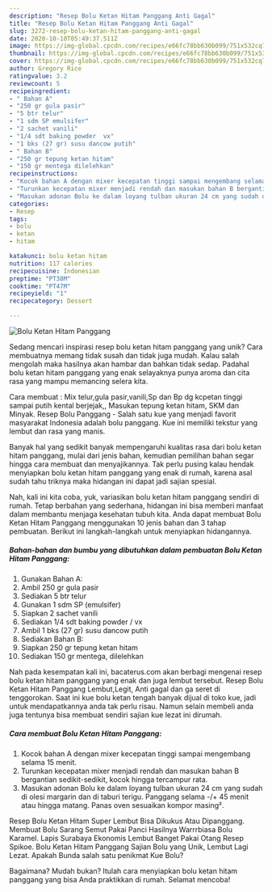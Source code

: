 ```yaml
---
description: "Resep Bolu Ketan Hitam Panggang Anti Gagal"
title: "Resep Bolu Ketan Hitam Panggang Anti Gagal"
slug: 3272-resep-bolu-ketan-hitam-panggang-anti-gagal
date: 2020-10-10T05:49:37.511Z
image: https://img-global.cpcdn.com/recipes/e66fc78bb630b099/751x532cq70/bolu-ketan-hitam-panggang-foto-resep-utama.jpg
thumbnail: https://img-global.cpcdn.com/recipes/e66fc78bb630b099/751x532cq70/bolu-ketan-hitam-panggang-foto-resep-utama.jpg
cover: https://img-global.cpcdn.com/recipes/e66fc78bb630b099/751x532cq70/bolu-ketan-hitam-panggang-foto-resep-utama.jpg
author: Gregory Rice
ratingvalue: 3.2
reviewcount: 5
recipeingredient:
- " Bahan A"
- "250 gr gula pasir"
- "5 btr telur"
- "1 sdm SP emulsifer"
- "2 sachet vanili"
- "1/4 sdt baking powder  vx"
- "1 bks (27 gr) susu dancow putih"
- " Bahan B"
- "250 gr tepung ketan hitam"
- "150 gr mentega dilelehkan"
recipeinstructions:
- "Kocok bahan A dengan mixer kecepatan tinggi sampai mengembang selama 15 menit."
- "Turunkan kecepatan mixer menjadi rendah dan masukan bahan B bergantian sedikit-sedikit, kocok hingga tercampur rata."
- "Masukan adonan Bolu ke dalam loyang tulban ukuran 24 cm yang sudah di olesi margarin dan di taburi terigu. Panggang selama -/+ 45 menit atau hingga matang. Panas oven sesuaikan kompor masing²."
categories:
- Resep
tags:
- bolu
- ketan
- hitam

katakunci: bolu ketan hitam 
nutrition: 117 calories
recipecuisine: Indonesian
preptime: "PT38M"
cooktime: "PT47M"
recipeyield: "1"
recipecategory: Dessert

---
```



![Bolu Ketan Hitam Panggang](https://img-global.cpcdn.com/recipes/e66fc78bb630b099/751x532cq70/bolu-ketan-hitam-panggang-foto-resep-utama.jpg)

Sedang mencari inspirasi resep bolu ketan hitam panggang yang unik? Cara membuatnya memang tidak susah dan tidak juga mudah. Kalau salah mengolah maka hasilnya akan hambar dan bahkan tidak sedap. Padahal bolu ketan hitam panggang yang enak selayaknya punya aroma dan cita rasa yang mampu memancing selera kita.

Cara membuat : Mix telur,gula pasir,vanili,Sp dan Bp dg kcpetan tinggi sampai putih kental berjejak,, Masukan tepung ketan hitam, SKM dan Minyak. Resep Bolu Panggang - Salah satu kue yang menjadi favorit masyarakat Indonesia adalah bolu panggang. Kue ini memiliki tekstur yang lembut dan rasa yang manis.

Banyak hal yang sedikit banyak mempengaruhi kualitas rasa dari bolu ketan hitam panggang, mulai dari jenis bahan, kemudian pemilihan bahan segar hingga cara membuat dan menyajikannya. Tak perlu pusing kalau hendak menyiapkan bolu ketan hitam panggang yang enak di rumah, karena asal sudah tahu triknya maka hidangan ini dapat jadi sajian spesial.


Nah, kali ini kita coba, yuk, variasikan bolu ketan hitam panggang sendiri di rumah. Tetap berbahan yang sederhana, hidangan ini bisa memberi manfaat dalam membantu menjaga kesehatan tubuh kita. Anda dapat membuat Bolu Ketan Hitam Panggang menggunakan 10 jenis bahan dan 3 tahap pembuatan. Berikut ini langkah-langkah untuk menyiapkan hidangannya.

<!--inarticleads1-->

##### Bahan-bahan dan bumbu yang dibutuhkan dalam pembuatan Bolu Ketan Hitam Panggang:

1. Gunakan  Bahan A:
1. Ambil 250 gr gula pasir
1. Sediakan 5 btr telur
1. Gunakan 1 sdm SP (emulsifer)
1. Siapkan 2 sachet vanili
1. Sediakan 1/4 sdt baking powder / vx
1. Ambil 1 bks (27 gr) susu dancow putih
1. Sediakan  Bahan B:
1. Siapkan 250 gr tepung ketan hitam
1. Sediakan 150 gr mentega, dilelehkan


Nah pada kesempatan kali ini, bacaterus.com akan berbagi mengenai resep bolu ketan hitam panggang yang enak dan juga lembut tersebut. Resep Bolu Ketan Hitam Panggang Lembut,Legit, Anti gagal dan ga seret di tenggorokan. Saat ini kue bolu ketan tengah banyak dijual di toko kue, jadi untuk mendapatkannya anda tak perlu risau. Namun selain membeli anda juga tentunya bisa membuat sendiri sajian kue lezat ini dirumah. 

<!--inarticleads2-->

##### Cara membuat Bolu Ketan Hitam Panggang:

1. Kocok bahan A dengan mixer kecepatan tinggi sampai mengembang selama 15 menit.
1. Turunkan kecepatan mixer menjadi rendah dan masukan bahan B bergantian sedikit-sedikit, kocok hingga tercampur rata.
1. Masukan adonan Bolu ke dalam loyang tulban ukuran 24 cm yang sudah di olesi margarin dan di taburi terigu. Panggang selama -/+ 45 menit atau hingga matang. Panas oven sesuaikan kompor masing².


Resep Bolu Ketan Hitam Super Lembut Bisa Dikukus Atau Dipanggang. Membuat Bolu Sarang Semut Pakai Panci Hasilnya Warrrbiasa Bolu Karamel. Lapis Surabaya Ekonomis Lembut Banget Pakai Otang Resep Spikoe. Bolu Ketan Hitam Panggang Sajian Bolu yang Unik, Lembut Lagi Lezat. Apakah Bunda salah satu penikmat Kue Bolu? 

Bagaimana? Mudah bukan? Itulah cara menyiapkan bolu ketan hitam panggang yang bisa Anda praktikkan di rumah. Selamat mencoba!
